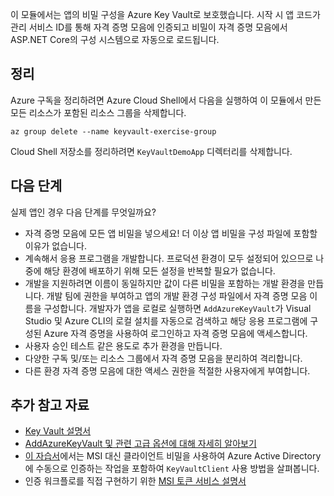 이 모듈에서는 앱의 비밀 구성을 Azure Key Vault로 보호했습니다. 시작 시 앱 코드가 관리 서비스 ID를 통해 자격 증명 모음에 인증되고 비밀이 자격 증명 모음에서 ASP.NET Core의 구성 시스템으로 자동으로 로드됩니다.

## <a name="clean-up"></a>정리
<!---TODO: Do we need to include cleanup for the free education tier?--->

Azure 구독을 정리하려면 Azure Cloud Shell에서 다음을 실행하여 이 모듈에서 만든 모든 리소스가 포함된 리소스 그룹을 삭제합니다.

```console
az group delete --name keyvault-exercise-group
```

Cloud Shell 저장소를 정리하려면 `KeyVaultDemoApp` 디렉터리를 삭제합니다.

## <a name="next-steps"></a>다음 단계

실제 앱인 경우 다음 단계를 무엇일까요?

- 자격 증명 모음에 모든 앱 비밀을 넣으세요! 더 이상 앱 비밀을 구성 파일에 포함할 이유가 없습니다.
- 계속해서 응용 프로그램을 개발합니다. 프로덕션 환경이 모두 설정되어 있으므로 나중에 해당 환경에 배포하기 위해 모든 설정을 반복할 필요가 없습니다.
- 개발을 지원하려면 이름이 동일하지만 값이 다른 비밀을 포함하는 개발 환경을 만듭니다. 개발 팀에 권한을 부여하고 앱의 개발 환경 구성 파일에서 자격 증명 모음 이름을 구성합니다. 개발자가 앱을 로컬로 실행하면 `AddAzureKeyVault`가 Visual Studio 및 Azure CLI의 로컬 설치를 자동으로 검색하고 해당 응용 프로그램에 구성된 Azure 자격 증명을 사용하여 로그인하고 자격 증명 모음에 액세스합니다.
- 사용자 승인 테스트 같은 용도로 추가 환경을 만듭니다.
- 다양한 구독 및/또는 리소스 그룹에서 자격 증명 모음을 분리하여 격리합니다.
- 다른 환경 자격 증명 모음에 대한 액세스 권한을 적절한 사용자에게 부여합니다.

## <a name="further-reading"></a>추가 참고 자료

- [Key Vault 설명서](https://docs.microsoft.com/azure/key-vault/)
- [AddAzureKeyVault 및 관련 고급 옵션에 대해 자세히 알아보기](https://docs.microsoft.com/aspnet/core/security/key-vault-configuration?view=aspnetcore-2.1&tabs=aspnetcore2x)
- [이 자습서](https://docs.microsoft.com/azure/key-vault/key-vault-use-from-web-application)에서는 MSI 대신 클라이언트 비밀을 사용하여 Azure Active Directory에 수동으로 인증하는 작업을 포함하여 `KeyVaultClient` 사용 방법을 살펴봅니다.
- 인증 워크플로를 직접 구현하기 위한 [MSI 토큰 서비스 설명서](https://docs.microsoft.com/azure/app-service/app-service-managed-service-identity#using-the-rest-protocol)
